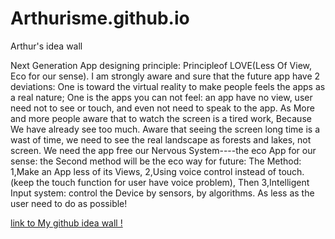 # Arthurisme.github.io
Arthur's idea wall

Next Generation App designing  principle:  Principleof LOVE(Less Of View, Eco for our sense).
I am strongly aware and sure that the future app have 2 deviations: One is toward the  virtual reality to make people feels the apps as a real nature; One is the apps you can not feel: an app have no view, user need not to see or touch, and even not need to  speak to the app.
As More and more people aware that to watch the screen is a tired work, Because We have already see too much. Aware that seeing the screen long time is a wast of time, we need to see the real landscape as forests and lakes, not screen. We need the app free our Nervous System----the eco App for our sense: the Second method will be the eco way for future:
The Method:
1,Make an App less of its Views, 
2,Using voice control instead of touch. (keep the touch function for user have voice problem), Then
3,Intelligent Input system:  control the Device  by sensors, by algorithms.  As less as the user need to do as possible!



 
[link to My github idea wall !](http://arthurisme.github.io/)
